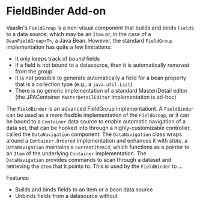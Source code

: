 # FieldBinder Add-on

Vaadin's `FieldGroup` is a non-visual component that builds and binds `Field`s to a data source, which may be an `Item` or, in the case of a `BeanFieldGroup<T>`, a Java Bean.
However, the standard `FieldGroup` implementation has quite a few limitations:

* It only keeps track of *bound* fields
* If a field is not bound to a datasource, then it is automatically *removed* from the group
* It is not possible to generate automatically a field for a bean property that is a collection type (e.g., a `java.util.List`)
* There is no generic implementation of a standard Master/Detail editor (the JPAContainer `MasterDetailEditor` implementation is ad-hoc)


The `FieldBinder` is an advanced FieldGroup implementationt. A `FieldBinder` can be used as a more flexible implementation of the `FieldGroup`, or it can be bound to a `Container` data source to enable automatic navigation of a data set, that can be hooked into through a  highly-customizable controller, called the `DataNavigation` component. The `DataNavigation` class wraps around a `Container.Ordered` implementation and enhances it with *state*. a `DataNavigation` maintains a `currentItemId`, which functions as a pointer to an `Item` of the underlying `Container` implementation. The `DataNavigation` provides commands to scan through a dataset and retrieving the `Item` that it points to. This is used by the `FieldBinder` to ...



Features:

* Builds and binds fields to an item or a bean data source
* Unbinds fields from a datasource without 